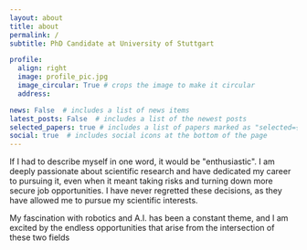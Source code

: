```yaml
---
layout: about
title: about
permalink: /
subtitle: PhD Candidate at University of Stuttgart 

profile:
  align: right
  image: profile_pic.jpg
  image_circular: True # crops the image to make it circular
  address: 

news: False  # includes a list of news items
latest_posts: False  # includes a list of the newest posts
selected_papers: true # includes a list of papers marked as "selected={true}"
social: true  # includes social icons at the bottom of the page
---
```


If I had to describe myself in one word, it would be "enthusiastic". I am deeply passionate about scientific research and have dedicated my career to pursuing it, even when it meant taking risks and turning down more secure job opportunities. I have never regretted these decisions, as they have allowed me to pursue my scientific interests. 

My fascination with robotics and A.I. has been a constant theme, and I am excited by the endless opportunities that arise from the intersection of these two fields